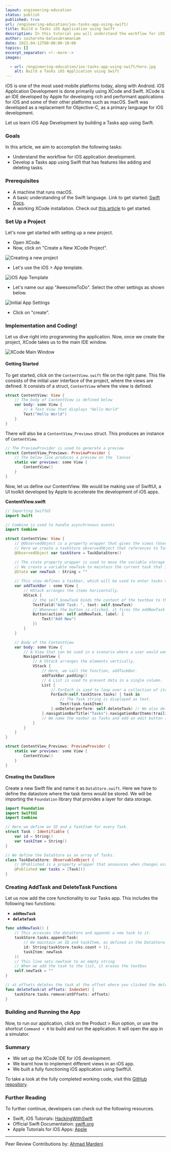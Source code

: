 ```yaml
---
layout: engineering-education
status: publish
published: true
url: /engineering-education/ios-tasks-app-using-swift/
title: Build a Tasks iOS Application using Swift
description: In this tutorial you will understand the workflow for iOS application development. Then, you will develop a Tasks app using Swift that has features like adding and deleting tasks.
author: saiharsha-balasubramaniam
date: 2021-04-12T00:00:00-10:00
topics: []
excerpt_separator: <!--more-->
images:

  - url: /engineering-education/ios-tasks-app-using-swift/hero.jpg
    alt: Build a Tasks iOS Application using Swift
---
```


iOS is one of the most used mobile platforms today, along with Android. iOS Application Development is done primarily using XCode and Swift. XCode is an IDE developed by Apple for developing rich and performant applications for iOS and some of their other platforms such as macOS. Swift was developed as a replacement for Objective-C, as a primary language for iOS development.
<!--more-->
Let us learn iOS App Development by building a Tasks app using Swift.

### Goals

In this article, we aim to accomplish the following tasks:

- Understand the workflow for iOS application development.
- Develop a Tasks app using Swift that has features like adding and deleting tasks.

### Prerequisites

- A machine that runs macOS.
- A basic understanding of the Swift language. Link to get started: [Swift Docs](https://swift.org/documentation/).
- A working XCode installation. Check out [this article](https://www.freecodecamp.org/news/how-to-download-and-install-xcode/) to get started.

### Set Up a Project

Let's now get started with setting up a new project.

- Open XCode.
- Now, click on "Create a New XCode Project".

![Creating a new project](/engineering-education/ios-tasks-app-using-swift/create-new-project.png)

- Let's use the iOS > App template.

![iOS App Template](/engineering-education/ios-tasks-app-using-swift/template.png)

- Let's name our app "AwesomeToDo". Select the other settings as shown below.

![Initial App Settings](/engineering-education/ios-tasks-app-using-swift/app-settings.png)

- Click on "create".

### Implementation and Coding!

Let us dive right into programming the application. Now, once we create the project, XCode takes us to the main IDE window. 

![XCode Main Window](/engineering-education/ios-tasks-app-using-swift/xcode-main-window.png)

#### Getting Started

To get started, click on the `ContentView.swift` file on the right pane. This file consists of the initial user interface of the project, where the views are defined. It consists of a struct, `ContentView` where the view is defined. 

```swift
struct ContentView: View {
    // The body of ContentView is defined below
    var body: some View {
        // A Text View that displays "Hello World"
        Text("Hello World")
    }
}
```

There will also be a `ContentView_Previews` struct. This produces an instance of `ContentView`.

```swift
// The PreviewProvider is used to generate a preview
struct ContentView_Previews: PreviewProvider {
    // The below line produces a preview on the `Canvas`
    static var previews: some View {
        ContentView()
    }
}
```

Now, let us define our ContentView. We would be making use of SwiftUI, a UI toolkit developed by Apple to accelerate the development of iOS apps.

**ContentView.swift**

```swift
// Importing SwiftUI
import Swift

// Combine is used to handle asynchronous events
import Combine

struct ContentView: View {
    // @ObservedObject is a property wrapper that gives the views (User Interface) a way to watch the state of an object. For example, a datastore.
    // Here we create a taskStore observedObject that references to TaskDataStore (We will be defining this later on). 
    @ObservedObject var taskStore = TaskDataStore()

    // The state property wrapper is used to move the variable storage outside of the current struct into shared storage.
    // We create a variable newTask to maintain the current task that is entered on the screen.
    @State var newTask : String = ""
    
    // This view defines a taskbar, which will be used to enter tasks and add them.
    var addTaskBar : some View {
        // HStack arranges the items horizontally.
        HStack {
            // the self.$newTask binds the content of the textbox to the newTask state variable.
            TextField("Add Task: ", text: self.$newTask)
            // Whenever the button is clicked, it fires the addNewTask function.
            Button(action: self.addNewTask, label: {
                Text("Add New")
            })
        }
    }

    // Body of the ContentView
    var body: some View {
        // A View that can be used in a scenario where a user would want to move across views.
        NavigationView {
            // A VStack arranges the elements vertically.
            VStack {
                // Here, we call the function, addTaskBar.
                addTaskBar.padding()
                // A List is used to present data in a single column.
                List {
                    // ForEach is used to loop over a collection of items to create views.
                    ForEach(self.taskStore.tasks) { task in
                        // The Task string is displayed as text.
                        Text(task.taskItem)
                    }.onDelete(perform: self.deleteTask) // We also define a delete event that can performs the deleteTask function.
                }.navigationBarTitle("Tasks").navigationBarItems(trailing: EditButton())
                // We name the navbar as Tasks and add an edit button (this is provided by the SwiftUI library)
            }
        }
    }
}

struct ContentView_Previews: PreviewProvider {
    static var previews: some View {
        ContentView()
    }
}
```

#### Creating the DataStore

Create a new Swift file and name it as `DataStore.swift`. Here we have to define the datastore where the task items would be stored. We will be importing the `Foundation` library that provides a layer for data storage.

```swift
import Foundation
import SwiftUI
import Combine

// Here we define an ID and a TaskItem for every Task.
struct Task : Identifiable {
    var id = String()
    var taskItem = String()
}

// We define the DataStore as an array of Tasks.
class TaskDataStore: ObservableObject {
    // @Published is a property wrapper that announces when changes occur to the DataStore.
    @Published var tasks = [Task]()
}
```

### Creating AddTask and DeleteTask Functions

Let us now add the core functionality to our Tasks app. This includes the following two functions:

- **`addNewTask`**
- **`deleteTask`**

```swift
func addNewTask() {
    // This accesses the dataStore and appends a new task to it.
    taskStore.tasks.append(Task(
        // We maintain an ID and taskItem, as defined in the DataStore.
        id: String(taskStore.tasks.count + 1),
        taskItem: newTask
    ))
    // This line sets newTask to an empty string
    // When we add the task to the list, it erases the textbox
    self.newTask = ""
}

// at offsets deletes the task at the offset where you clicked the delete button
func deleteTask(at offsets: IndexSet) {
    taskStore.tasks.remove(atOffsets: offsets)
}
```

### Building and Running the App

Now, to run our application, click on the Product > Run option, or use the shortcut `Command + R` to build and run the application. It will open the app in a simulator.

### Summary

- We set up the XCode IDE for iOS development.
- We learnt how to implement different views in an iOS app.
- We built a fully functioning iOS application using SwiftUI.

To take a look at the fully completed working code, visit this [GitHub repository](https://github.com/cyberShaw/constantine).

### Further Reading

To further continue, developers can check out the following resources.

- Swift, iOS Tutorials: [HackingWithSwift](https://www.hackingwithswift.com/learn)
- Official Swift Documentation: [swift.org](https://swift.org/documentation/)
- Apple Tutorials for iOS Apps: [Apple](https://developer.apple.com/library/archive/referencelibrary/GettingStarted/DevelopiOSAppsSwift/)

---
Peer Review Contributions by: [Ahmad Mardeni](/engineering-education/authors/ahmad-mardeni/)
